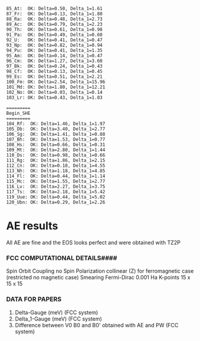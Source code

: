 ```
85_At:  OK: Delta=0.50, Delta_1=1.61
87_Fr:  OK: Delta=0.13, Delta_1=1.80
88_Ra:  OK: Delta=0.48, Delta_1=2.73
89_Ac:  OK: Delta=0.79, Delta_1=2.23
90_Th:  OK: Delta=0.61, Delta_1=0.98
91_Pa:  OK: Delta=0.49, Delta_1=0.60
92_U:   OK: Delta=0.41, Delta_1=0.47
93_Np:  OK: Delta=0.82, Delta_1=0.94
94_Pu:  OK: Delta=0.41, Delta_1=1.35
95_Am:  OK: Delta=0.14, Delta_1=0.47
96_Cm:  OK: Delta=1.27, Delta_1=3.60
97_Bk:  OK: Delta=0.24, Delta_1=0.43
98_Cf:  OK: Delta=0.13, Delta_1=0.45
99_Es:  OK: Delta=0.51, Delta_1=2.21
100_Fm: OK: Delta=2.54, Delta_1=15.96
101_Md: OK: Delta=1.80, Delta_1=12.21
102_No: OK: Delta=0.03, Delta_1=0.14
103_Lr: OK: Delta=0.43, Delta_1=1.03

=========
Begin_SHE
=========
104_Rf:  OK: Delta=1.46, Delta_1=1.97
105_Db:  OK: Delta=3.40, Delta_1=2.77
106_Sg:  OK: Delta=1.41, Delta_1=0.88
107_Bh:  OK: Delta=1.53, Delta_1=0.77
108_Hs:  OK: Delta=0.66, Delta_1=0.31
109_Mt:  OK: Delta=2.80, Delta_1=1.44
110_Ds:  OK: Delta=0.98, Delta_1=0.66
111_Rg:  OK: Delta=1.86, Delta_1=2.15
112_Cn:  OK: Delta=0.18, Delta_1=4.55
113_Nh:  OK: Delta=1.18, Delta_1=4.85
114_Fl:  OK: Delta=0.44, Delta_1=1.14
115_Mc:  OK: Delta=1.55, Delta_1=2.77
116_Lv:  OK: Delta=2.27, Delta_1=3.75
117_Ts:  OK: Delta=2.18, Delta_1=5.42
119_Uue: OK: Delta=0.44, Delta_1=5.02
120_Ubn: OK: Delta=0.29, Delta_1=2.26
```

# AE results

All AE are fine and the EOS looks perfect and were obtained with TZ2P


### FCC COMPUTATIONAL DETAILS####

Spin Orbit Coupling	no
Spin Polarization	collinear (Z) for ferromagnetic case (restricted no magnetic case)
Smearing Fermi-Dirac	0.001 Ha
K-points	15 x 15 x 15

### DATA FOR PAPERS

1) Delta-Gauge (meV) (FCC system)
2) Delta_1-Gauge (meV) (FCC system)
3) Difference between V0 B0 and B0' obtained with AE and PW (FCC system)
